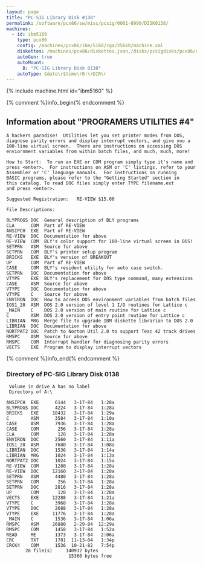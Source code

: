 ```yaml
---
layout: page
title: "PC-SIG Library Disk #138"
permalink: /software/pcx86/sw/misc/pcsig/0001-0999/DISK0138/
machines:
  - id: ibm5160
    type: pcx86
    config: /machines/pcx86/ibm/5160/cga/256kb/machine.xml
    diskettes: /machines/pcx86/diskettes.json,/disks/pcsigdisks/pcx86/diskettes.json
    autoGen: true
    autoMount:
      B: "PC-SIG Library Disk 0138"
    autoType: $date\r$time\rB:\rDIR\r
---
```


{% include machine.html id="ibm5160" %}

{% comment %}info_begin{% endcomment %}

## Information about "PROGRAMERS UTILITIES #4"

    A hackers paradise!  Utilities let you set printer modes from DOS,
    diagnose parity errors and display interrupt vectors, and give you a
    100-line virtual screen.  There are instructions on accessing DOS
    enviornment variables from within batch files, and much, much, more!
    
    How to Start:  To run an EXE or COM program simply type it's name and
    press <enter>.  For instructions on ASM or 'C' listings, refer to your
    Assembler or 'C' language manuals.  For instructions on running
    BASIC programs, please refer to the "Getting Started" section in
    this catalog. To read DOC files simply enter TYPE filename.ext
    and press <enter>.
    
    Suggested Registration:   RE-VIEW $15.00
    
    File Descriptions:
    
    BLYPROGS DOC  General description of BLY programs
    CLA      COM  Part of RE-VIEW
    ANSIPCH  EXE  Part of RE-VIEW
    RE-VIEW  DOC  Documentation for above
    RE-VIEW  COM  BLY's color support for 100-line virtual screen in DOS!
    SETPRN   ASM  Source for above
    SETPRN   COM  BLY's printer setup program
    BRICKS   EXE  BLY's version of BREAKOUT
    UP       COM  Part of RE-VIEW
    CASE     COM  BLY's resident utility for auto case switch.
    SETPRN   DOC  Documentation for above
    VTYPE    EXE  BLY's replacement for DOS type command, many extensions
    CASE     ASM  Source for above
    VTYPE    DOC  Documentation for above
    VTYPE    C    Source for above
    ENVIRON  DOC  How to access DOS environment variables from batch files
    IOS1_20  ASM  DOS 2.0 version of level 1 I/O routines for Lattice c
    _MAIN    C    DOS 2.0 version of main routine for Lattice c
    C        ASM  DOS 2.0 version of entry point routine for Lattice c
    LIBRIAN  MRG  Merge file to upgrade IBM diskette librarian to DOS 2.0
    LIBRIAN  DOC  Documentation for above
    NORTPAT2 DOC  Patch to Norton Util 2.0 to support Teac 42 track drives
    RMSPC    ASM  Source for above
    RMSPC    COM  Interrupt handler for diagnosing parity errors
    VECTS    EXE  Program to display interrupt vectors
{% comment %}info_end{% endcomment %}


### Directory of PC-SIG Library Disk 0138

     Volume in drive A has no label
     Directory of A:\

    ANSIPCH  EXE      6144   3-17-84   1:28a
    BLYPROGS DOC      4224   3-17-84   1:28a
    BRICKS   EXE     18432   3-17-84   1:29a
    C        ASM      3584   3-17-84   1:10a
    CASE     ASM      7936   3-17-84   1:28a
    CASE     COM       256   3-17-84   1:28a
    CLA      COM       128   3-17-84   1:28a
    ENVIRON  DOC      2560   3-17-84   1:11a
    IOS1_20  ASM      7680   3-17-84   1:08a
    LIBRIAN  DOC      1536   3-17-84   1:14a
    LIBRIAN  MRG      1024   3-17-84   1:13a
    NORTPAT2 DOC      1024   3-17-84   1:15a
    RE-VIEW  COM      1280   3-17-84   1:28a
    RE-VIEW  DOC     12160   3-17-84   1:28a
    SETPRN   ASM      4480   3-17-84   1:28a
    SETPRN   COM       256   3-17-84   1:28a
    SETPRN   DOC      2816   3-17-84   1:28a
    UP       COM       128   3-17-84   1:28a
    VECTS    EXE     12288   3-17-84   1:21a
    VTYPE    C        3968   3-17-84   1:28a
    VTYPE    DOC      2688   3-17-84   1:28a
    VTYPE    EXE     11776   3-17-84   1:28a
    _MAIN    C        1536   3-17-84   1:06a
    RMSPC    ASM     26880   2-29-84  12:29a
    RMSPC    COM      1458   3-17-84   1:52a
    READ     ME       1373   3-17-84   2:06a
    CRC      TXT      1781  11-13-84   1:34p
    CRCK4    COM      1536  10-21-82   7:54p
           28 file(s)     140932 bytes
                           15360 bytes free
